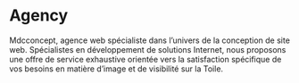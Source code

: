 # Agency
Mdcconcept, agence web spécialiste dans l’univers de la conception de site web. Spécialistes en développement de solutions Internet, nous proposons une offre de service exhaustive orientée vers la satisfaction spécifique de vos besoins en matière d’image et de visibilité sur la Toile.
